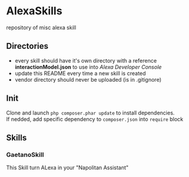 # AlexaSkills
repository of misc alexa skill
## Directories
+ every skill should have it's own directory with a reference **interactionModel.json** to use into _Alexa Developer Console_ 
+ update this README every time a new skill is created
+ vendor directory should never be uploaded (is in .gitignore)
## Init
Clone and launch `php composer.phar update` to install dependencies. \
If nedded, add specific dependency to `composer.json` into `require` block
## Skills
### GaetanoSkill
This Skill turn ALexa in your "Napolitan Assistant"
